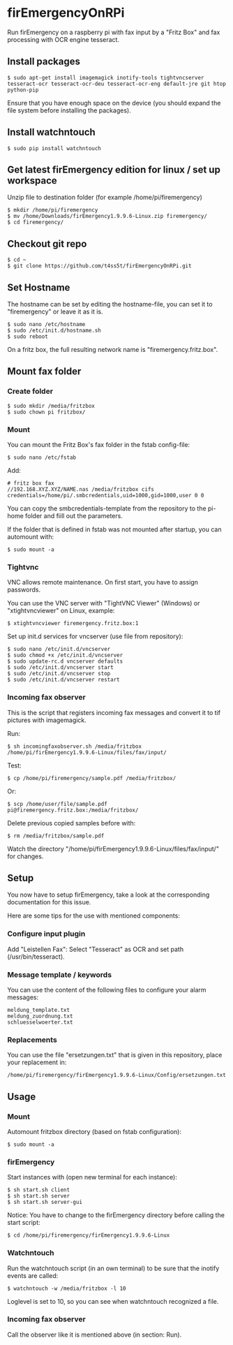 # firEmergencyOnRPi

Run firEmergency on a raspberry pi with fax input by a "Fritz Box" and fax processing with OCR engine tesseract.

## Install packages

```
$ sudo apt-get install imagemagick inotify-tools tightvncserver tesseract-ocr tesseract-ocr-deu tesseract-ocr-eng default-jre git htop python-pip
```

Ensure that you have enough space on the device (you should expand the file system before installing the packages).

## Install watchntouch

```
$ sudo pip install watchntouch
```

## Get latest firEmergency edition for linux / set up workspace

Unzip file to destination folder (for example /home/pi/firemergency)

```
$ mkdir /home/pi/firemergency
$ mv /home/Downloads/firEmergency1.9.9.6-Linux.zip firemergency/
$ cd firemergency/
```

## Checkout git repo

```
$ cd ~
$ git clone https://github.com/t4ss5t/firEmergencyOnRPi.git
```

## Set Hostname

The hostname can be set by editing the hostname-file, you can set it to "firemergency" or leave it as it is.

```
$ sudo nano /etc/hostname
$ sudo /etc/init.d/hostname.sh
$ sudo reboot
```

On a fritz box, the full resulting network name is "firemergency.fritz.box".

## Mount fax folder

### Create folder

```
$ sudo mkdir /media/fritzbox
$ sudo chown pi fritzbox/
```

### Mount

You can mount the Fritz Box's fax folder in the fstab config-file:

```
$ sudo nano /etc/fstab
```

Add:

```
# fritz box fax
//192.168.XYZ.XYZ/NAME.nas /media/fritzbox cifs credentials=/home/pi/.smbcredentials,uid=1000,gid=1000,user 0 0
```

You can copy the smbcredentials-template from the repository to the pi-home folder and fiill out the parameters.

If the folder that is defined in fstab was not mounted after startup, you can automount with:

```
$ sudo mount -a
```

### Tightvnc

VNC allows remote maintenance. On first start, you have to assign passwords.

You can use the VNC server with "TightVNC Viewer" (Windows) or "xtightvncviewer" on Linux, example:

```
$ xtightvncviewer firemergency.fritz.box:1
```

Set up init.d services for vncserver (use file from repository):

```
$ sudo nano /etc/init.d/vncserver
$ sudo chmod +x /etc/init.d/vncserver
$ sudo update-rc.d vncserver defaults
$ sudo /etc/init.d/vncserver start
$ sudo /etc/init.d/vncserver stop
$ sudo /etc/init.d/vncserver restart
```

### Incoming fax observer

This is the script that registers incoming fax messages and convert it to tif pictures with imagemagick.

Run:

```
$ sh incomingfaxobserver.sh /media/fritzbox /home/pi/firEmergency1.9.9.6-Linux/files/fax/input/
```

Test:

```
$ cp /home/pi/firemergency/sample.pdf /media/fritzbox/
```

Or:

```
$ scp /home/user/file/sample.pdf pi@firemergency.fritz.box:/media/fritzbox/
```

Delete previous copied samples before with:

```
$ rm /media/fritzbox/sample.pdf
```

Watch the directory "/home/pi/firEmergency1.9.9.6-Linux/files/fax/input/" for changes.

## Setup

You now have to setup firEmergency, take a look at the corresponding documentation for this issue.

Here are some tips for the use with mentioned components:

### Configure input plugin

Add "Leistellen Fax": Select "Tesseract" as OCR and set path (/usr/bin/tesseract).

### Message template / keywords

You can use the content of the following files to configure your alarm messages:

```
meldung_template.txt
meldung_zuordnung.txt
schluesselwoerter.txt
```

### Replacements

You can use the file "ersetzungen.txt" that is given in this repository, place your replacement in:

```
/home/pi/firemergency/firEmergency1.9.9.6-Linux/Config/ersetzungen.txt
```

## Usage

### Mount

Automount fritzbox directory (based on fstab configuration):

```
$ sudo mount -a
```

### firEmergency

Start instances with (open new terminal for each instance):

```
$ sh start.sh client
$ sh start.sh server
$ sh start.sh server-gui
```

Notice: You have to change to the firEmergency directory before calling the start script:
```
$ cd /home/pi/firemergency/firEmergency1.9.9.6-Linux
```

### Watchntouch

Run the watchntouch script (in an own terminal) to be sure that the inotify events are called:

```
$ watchntouch -w /media/fritzbox -l 10
```

Loglevel is set to 10, so you can see when watchntouch recognized a file.

### Incoming fax observer

Call the observer like it is mentioned above (in section: Run).
